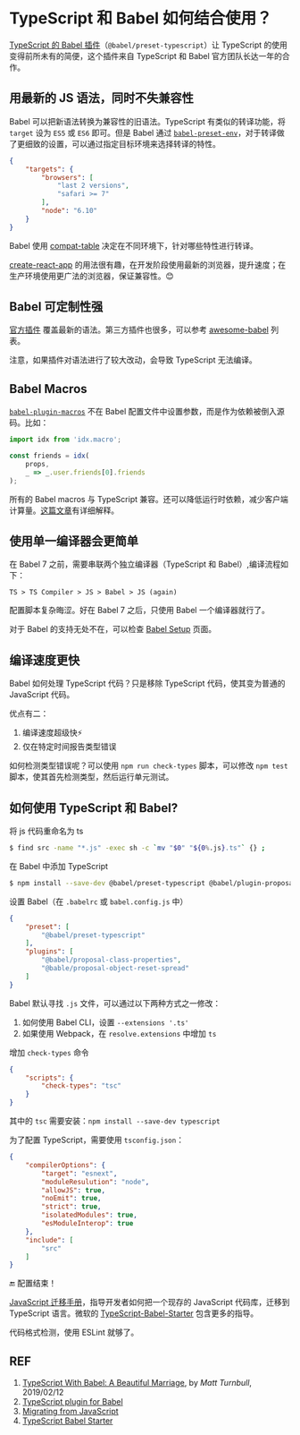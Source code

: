 # TypeScript 和 Babel 如何结合使用？

[TypeScript 的 Babel 插件][2]（`@babel/preset-typescript`）让 TypeScript 的使用变得前所未有的简便，这个插件来自 TypeScript 和 Babel 官方团队长达一年的合作。

## 用最新的 JS 语法，同时不失兼容性

Babel 可以把新语法转换为兼容性的旧语法。TypeScript 有类似的转译功能，将 `target` 设为 `ES5` 或 `ES6` 即可。但是 Babel 通过 [`babel-preset-env`][3]，对于转译做了更细致的设置，可以通过指定目标环境来选择转译的特性。

```json
{
    "targets": {
        "browsers": [
            "last 2 versions",
            "safari >= 7"
        ],
        "node": "6.10"
    }
}
```

Babel 使用 [compat-table][4] 决定在不同环境下，针对哪些特性进行转译。

[create-react-app][5] 的用法很有趣，在开发阶段使用最新的浏览器，提升速度；在生产环境使用更广法的浏览器，保证兼容性。😊

## Babel 可定制性强

[官方插件][6] 覆盖最新的语法。第三方插件也很多，可以参考 [awesome-babel][7] 列表。

注意，如果插件对语法进行了较大改动，会导致 TypeScript 无法编译。

## Babel Macros

[`babel-plugin-macros`][8] 不在 Babel 配置文件中设置参数，而是作为依赖被倒入源码。比如：

```js
import idx from 'idx.macro';

const friends = idx(
    props,
    _ => _.user.friends[0].friends
);
```

所有的 Babel macros 与 TypeScript 兼容。还可以降低运行时依赖，减少客户端计算量。[这篇文章][9]有详细解释。

## 使用单一编译器会更简单

在 Babel 7 之前，需要串联两个独立编译器（TypeScript 和 Babel）,编译流程如下：

```
TS > TS Compiler > JS > Babel > JS (again)
```

配置脚本复杂晦涩。好在 Babel 7 之后，只使用 Babel 一个编译器就行了。

对于 Babel 的支持无处不在，可以检查 [Babel Setup][10] 页面。

## 编译速度更快

Babel 如何处理 TypeScript 代码？只是移除 TypeScript 代码，使其变为普通的 JavaScript 代码。

优点有二：

1. 编译速度超级快⚡️
1. 仅在特定时间报告类型错误

如何检测类型错误呢？可以使用 `npm run check-types` 脚本，可以修改 `npm test` 脚本，使其首先检测类型，然后运行单元测试。

## 如何使用 TypeScript 和 Babel?

将 js 代码重命名为 ts

```sh
$ find src -name "*.js" -exec sh -c `mv "$0" "${0%.js}.ts"` {} ;
```

在 Babel 中添加 TypeScript

```sh
$ npm install --save-dev @babel/preset-typescript @babel/plugin-proposal-class-properties @babel/plugin-proposal-object-rest-spread
```

设置 Babel（在 `.babelrc` 或 `babel.config.js` 中）

```json
{
    "preset": [
        "@babel/preset-typescript"
    ],
    "plugins": [
        "@babel/proposal-class-properties",
        "@bable/proposal-object-reset-spread"
    ]
}
```

Babel 默认寻找 `.js` 文件，可以通过以下两种方式之一修改：

1. 如何使用 Babel CLI，设置 `--extensions '.ts'`
1. 如果使用 Webpack，在 `resolve.extensions` 中增加 `ts`

增加 `check-types` 命令

```json
{
    "scripts": {
        "check-types": "tsc"
    }
}
```

其中的 `tsc` 需要安装：`npm install --save-dev typescript`

为了配置 TypeScript，需要使用 `tsconfig.json`：

```json
{
    "compilerOptions": {
        "target": "esnext",
        "moduleResulution": "node",
        "allowJS": true,
        "noEmit": true,
        "strict": true,
        "isolatedModules": true,
        "esModuleInterop": true
    },
    "include": [
        "src"
    ]
}
```

🔚 配置结束！

[JavaScript 迁移手册][11]，指导开发者如何把一个现存的 JavaScript 代码库，迁移到 TypeScript 语言。微软的 [TypeScript-Babel-Starter][12] 包含更多的指导。

代码格式检测，使用 ESLint 就够了。

## REF

1. [TypeScript With Babel: A Beautiful Marriage][1], by *Matt Turnbull*, 2019/02/12
1. [TypeScript plugin for Babel][2]
1. [Migrating from JavaScript][11]
1. [TypeScript Babel Starter][12]

[1]: https://iamturns.com/typescript-babel/ "TypeScript With Babel: A Beautiful Marriage"
[2]: https://babeljs.io/docs/en/babel-preset-typescript.html "TypeScript Plugin for Babel"
[3]: https://babeljs.io/docs/en/babel-preset-env/ "babel-preset-env"
[4]: https://kangax.github.io/compat-table/ "compat-table"
[5]: https://github.com/facebook/create-react-app/blob/96ba7bddc1600d6f5dac9da2418ee69793c22eca/packages/react-scripts/package.json#L82-L94 "create-react-app"
[6]: https://babeljs.io/docs/en/plugins "official plugins"
[7]: https://github.com/babel/awesome-babel "awesome-babel"
[8]: https://github.com/kentcdodds/babel-plugin-macros "babel-plugin-macros"
[9]: https://babeljs.io/blog/2017/09/11/zero-config-with-babel-macros "Zero Config With Babel Macros"
[10]: https://babeljs.io/en/setup "Babel Setup"
[11]: https://www.typescriptlang.org/docs/handbook/migrating-from-javascript.html "Migrating from JavaScript"
[12]: https://github.com/Microsoft/TypeScript-Babel-Starter "TypeScript Babel Starter"